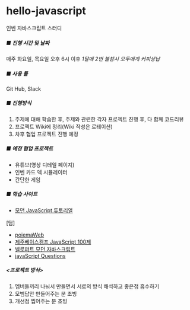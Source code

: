 # hello-javascript
인벤 자바스크립트 스터디

##### ■ 진행 시간 및 날짜
매주 화요일, 목요일 오후 6시 이후
_1달에 2번 불참시 모두에게 커피상납_


##### ■ 사용 툴
Git Hub, Slack


##### ■ 진행방식
1. 주제에 대해 학습한 후, 주제와 관련한 각자 프로젝트 진행 후, 다 함께 코드리뷰
2. 프로젝트 Wiki에 정리(Wiki 작성은 로테이션)
3. 차후 협업 프로젝트 진행 예정


##### ■ 예정 협업 프로젝트
- 유튜브(영상 디테일 페이지)
- 인벤 카드 덱 시뮬레이터
- 간단한 게임


##### ■ 학습 사이트
- [모던 JavaScript 튜토리얼](https://ko.javascript.info/)

[덤]
- [poiemaWeb](https://poiemaweb.com/coding)
- [제주베이스캠프 JavaScript 100제](https://www.notion.so/JS-100-94d97d294dd14c9b911a02c840fa9f2d)
- [벨로퍼트 모던 자바스크립트](https://learnjs.vlpt.us/)
- [javaScript Questions](https://github.com/lydiahallie/javascript-questions/blob/master/ko-KR/README-ko_KR.md)

##### <프로젝트 방식>
1. 멤버들끼리 나눠서 만들면서 서로의 방식 해석하고 좋은점 흡수하기
2. 모범답안 만들어주는 분 초빙
3. 개선점 찝어주는 분 초빙
